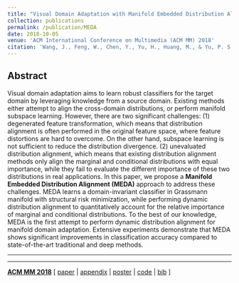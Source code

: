 ```yaml
---
title: "Visual Domain Adaptation with Manifold Embedded Distribution Alignment"
collection: publications
permalink: /publication/MEDA
date: 2018-10-05
venue: 'ACM International Conference on Multimedia (ACM MM) 2018'
citation: 'Wang, J., Feng, W., Chen, Y., Yu, H., Huang, M., & Yu, P. S. (2018). &quot;Visual domain adaptation with manifold embedded distribution alignment&quot;. <i>In 2018 ACM Multimedia Conference on Multimedia Conference. ACM.</i> (pp. 402-410).'
---
```


## Abstract
Visual domain adaptation aims to learn robust classifiers for the target domain by
leveraging knowledge from a source domain. Existing methods either attempt to align the
cross-domain distributions, or perform manifold subspace learning. However,
there are two significant challenges:
(1) degenerated feature transformation, which means that distribution alignment is
often performed in the original feature space, where feature distortions are hard to overcome.
On the other hand, subspace learning is not sufficient to reduce the distribution divergence.
(2) unevaluated distribution alignment, which means that existing distribution alignment
methods only align the marginal and conditional distributions with equal importance,
while they fail to evaluate the different importance of these two distributions in
real applications.
In this paper, we propose a **Manifold Embedded Distribution Alignment (MEDA)** approach to
address these challenges. MEDA learns a domain-invariant classifier in Grassmann manifold
with structural risk minimization, while performing dynamic distribution alignment to
quantitatively account for the relative importance of marginal and conditional distributions.
To the best of our knowledge, MEDA is the first attempt to perform dynamic distribution
alignment for manifold domain adaptation. Extensive experiments demonstrate that MEDA shows
significant improvements in classification accuracy compared to state-of-the-art traditional
and deep methods.

---
---

[**ACM MM 2018**](http://www.acmmm.org/2018/)
[
[paper](http://wenchieh.github.io/files/pdf/meda.pdf) |
[appendix](http://wenchieh.github.io/files/pdf/meda_supple.pdf) |
[poster](http://wenchieh.github.io/files/pdf/meda_poster.pdf) |
[code](https://github.com/wenchieh/MEDA) |
[bib](https://dblp.uni-trier.de/rec/bibtex/conf/mm/WangFCYHY18)
]
